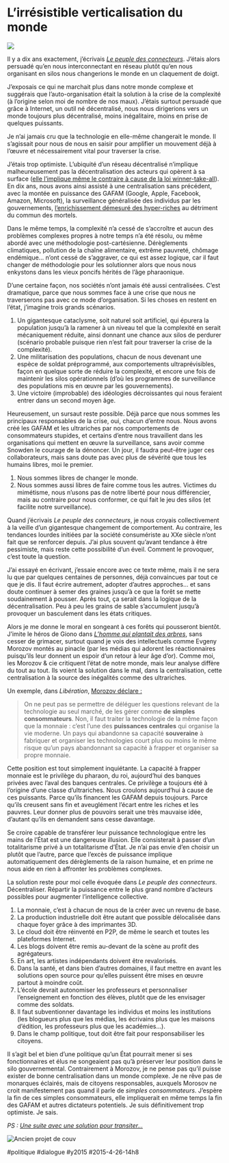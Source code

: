 # L’irrésistible verticalisation du monde

![](_i/peuple.png)

Il y a dix ans exactement, j’écrivais *[Le peuple des connecteurs](../../page/le-peuple-des-connecteurs)*. J’étais alors persuadé qu’en nous interconnectant en réseau plutôt qu’en nous organisant en silos nous changerions le monde en un claquement de doigt.

J’exposais ce qui ne marchait plus dans notre monde complexe et suggérais que l’auto-organisation était la solution à la crise de la complexité (à l’origine selon moi de nombre de nos maux). J’étais surtout persuadé que grâce à Internet, un outil né décentralisé, nous nous dirigerions vers un monde toujours plus décentralisé, moins inégalitaire, moins en prise de quelques puissants.

Je n’ai jamais cru que la technologie en elle-même changerait le monde. Il s’agissait pour nous de nous en saisir pour amplifier un mouvement déjà à l’œuvre et nécessairement vital pour traverser la crise.

J’étais trop optimiste. L’ubiquité d’un réseau décentralisé n’implique malheureusement pas la décentralisation des acteurs qui opèrent à sa surface ([elle l’implique même le contraire à cause de la loi winner-take-all](../../2014/11/sans-gouvernance-internet-devient-une-dictature.md)). En dix ans, nous avons ainsi assisté à une centralisation sans précédent, avec la montée en puissance des GAFAM (Google, Apple, Facebook, Amazon, Microsoft), la surveillance généralisée des individus par les gouvernements, [l’enrichissement démesuré des hyper-riches](http://www.scientificamerican.com/article/economic-inequality-it-s-far-worse-than-you-think/) au détriment du commun des mortels.

Dans le même temps, la complexité n’a cessé de s’accroître et aucun des problèmes complexes propres à notre temps n’a été résolu, ou même abordé avec une méthodologie post-cartésienne. Dérèglements climatiques, pollution de la chaîne alimentaire, extrême pauvreté, chômage endémique… n’ont cessé de s’aggraver, ce qui est assez logique, car il faut changer de méthodologie pour les solutionner alors que nous nous enkystons dans les vieux poncifs hérités de l’âge pharaonique.

D’une certaine façon, nos sociétés n’ont jamais été aussi centralisées. C’est dramatique, parce que nous sommes face à une crise que nous ne traverserons pas avec ce mode d’organisation. Si les choses en restent en l’état, j’imagine trois grands scénarios.

1. Un gigantesque cataclysme, soit naturel soit artificiel, qui épurera la population jusqu’à la ramener à un niveau tel que la complexité en serait mécaniquement réduite, ainsi donnant une chance aux silos de perdurer (scénario probable puisque rien n’est fait pour traverser la crise de la complexité).
2. Une militarisation des populations, chacun de nous devenant une espèce de soldat préprogrammé, aux comportements ultraprévisibles, façon en quelque sorte de réduire la complexité, et encore une fois de maintenir les silos opérationnels (d’où les programmes de surveillance des populations mis en œuvre par les gouvernements).
3. Une victoire (improbable) des idéologies décroissantes qui nous feraient entrer dans un second moyen âge.

Heureusement, un sursaut reste possible. Déjà parce que nous sommes les principaux responsables de la crise, oui, chacun d’entre nous. Nous avons créé les GAFAM et les ultrariches par nos comportements de consommateurs stupides, et certains d’entre nous travaillent dans les organisations qui mettent en œuvre la surveillance, sans avoir comme Snowden le courage de la dénoncer. Un jour, il faudra peut-être juger ces collaborateurs, mais sans doute pas avec plus de sévérité que tous les humains libres, moi le premier.

1. Nous sommes libres de changer le monde.
2. Nous sommes aussi libres de faire comme tous les autres. Victimes du mimétisme, nous n’usons pas de notre liberté pour nous différencier, mais au contraire pour nous conformer, ce qui fait le jeu des silos (et facilite notre surveillance).

Quand j’écrivais *Le peuple des connecteurs*, je nous croyais collectivement à la veille d’un gigantesque changement de comportement. Au contraire, les tendances lourdes initiées par la société consumériste au XXe siècle n’ont fait que se renforcer depuis. J’ai plus souvent qu’avant tendance à être pessimiste, mais reste cette possibilité d’un éveil. Comment le provoquer, c’est toute la question.

J’ai essayé en écrivant, j’essaie encore avec ce texte même, mais il ne sera lu que par quelques centaines de personnes, déjà convaincues par tout ce que je dis. Il faut écrire autrement, adopter d’autres approches… et sans doute continuer à semer des graines jusqu’à ce que la forêt se mette soudainement à pousser. Après tout, ça serait dans la logique de la décentralisation. Peu à peu les grains de sable s’accumulent jusqu’à provoquer un basculement dans les états critiques.

Alors je me donne le moral en songeant à ces forêts qui pousseront bientôt. J’imite le héros de Giono dans [*L’homme qui plantait des arbres*](../../2010/7/le-petit-livre-de-la-revolution.md), sans cesser de grimacer, surtout quand je vois des intellectuels comme Evgeny Morozov montés au pinacle (par les médias qui adorent les réactionnaires puisqu’ils leur donnent un espoir d’un retour à leur âge d’or). Comme moi, les Morozov & cie critiquent l’état de notre monde, mais leur analyse diffère du tout au tout. Ils voient la solution dans le mal, dans la centralisation, cette centralisation à la source des inégalités comme des ultrariches.

Un exemple, dans *Libération*, [Morozov déclare :](%5Bhttp://www.liberation.fr/economie/2015/04/20/les-technologies-sont-des-concentres-d-ideologies%5C_1254606)

> On ne peut pas se permettre de déléguer les questions relevant de la technologie au seul marché, de les gérer comme **de simples consommateurs**. Non, il faut traiter la technologie de la même façon que la monnaie : c’est l’une des **puissances centrales** qui organise la vie moderne. Un pays qui abandonne sa capacité **souveraine** à fabriquer et organiser les technologies court plus ou moins le même risque qu’un pays abandonnant sa capacité à frapper et organiser sa propre monnaie.

Cette position est tout simplement inquiétante. La capacité à frapper monnaie est le privilège du pharaon, du roi, aujourd’hui des banques privées avec l’aval des banques centrales. Ce privilège a toujours été à l’origine d’une classe d’ultrariches. Nous croulons aujourd’hui à cause de ces puissants. Parce qu’ils financent les GAFAM depuis toujours. Parce qu’ils creusent sans fin et aveuglément l’écart entre les riches et les pauvres. Leur donner plus de pouvoirs serait une très mauvaise idée, d’autant qu’ils en demandent sans cesse davantage.

Se croire capable de transférer leur puissance technologique entre les mains de l’État est une dangereuse illusion. Elle consisterait à passer d’un totalitarisme privé à un totalitarisme d’État. Je n’ai pas envie d’en choisir un plutôt que l’autre, parce que l’excès de puissance implique automatiquement des dérèglements de la raison humaine, et en prime ne nous aide en rien à affronter les problèmes complexes.

La solution reste pour moi celle évoquée dans *Le peuple des connecteurs*. Décentraliser. Répartir la puissance entre le plus grand nombre d’acteurs possibles pour augmenter l’intelligence collective.

1. La monnaie, c’est à chacun de nous de la créer avec un revenu de base.
2. La production industrielle doit être autant que possible délocalisée dans chaque foyer grâce à des imprimantes 3D.
3. Le cloud doit être réinventé en P2P, de même le search et toutes les plateformes Internet.
4. Les blogs doivent être remis au-devant de la scène au profit des agrégateurs.
5. En art, les artistes indépendants doivent être revalorisés.
6. Dans la santé, et dans bien d’autres domaines, il faut mettre en avant les solutions open source pour qu’elles puissent être mises en œuvre partout à moindre coût.
7. L’école devrait autonomiser les professeurs et personnaliser l’enseignement en fonction des élèves, plutôt que de les envisager comme des soldats.
8. Il faut subventionner davantage les individus et moins les institutions (les blogueurs plus que les médias, les écrivains plus que les maisons d’édition, les professeurs plus que les académies…).
9. Dans le champ politique, tout doit être fait pour responsabiliser les citoyens.

Il s’agit bel et bien d’une politique qu’un État pourrait mener si ses fonctionnaires et élus ne songeaient pas qu’à préserver leur position dans le silo gouvernemental. Contrairement à Morozov, je ne pense pas qu’il puisse exister de bonne centralisation dans un monde complexe. Je ne rêve pas de monarques éclairés, mais de citoyens responsables, auxquels Morosov ne croit manifestement pas quand il parle de *simples consommateurs*. J’espère la fin de ces simples consommateurs, elle impliquerait en même temps la fin des GAFAM et autres dictateurs potentiels. Je suis définitivement trop optimiste. Je sais.

*PS : [Une suite avec une solution pour transiter...](reformer-letat-pour-changer-le-monde.md)*

![Ancien projet de couv](_i/peuple.png)



#politique #dialogue #y2015 #2015-4-26-14h8
